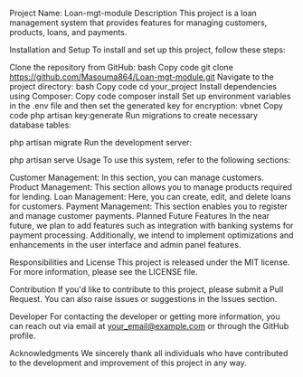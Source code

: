 

Project Name: Loan-mgt-module
Description
This project is a loan management system that provides features for managing customers, products, loans, and payments.

Installation and Setup
To install and set up this project, follow these steps:

Clone the repository from GitHub:
bash
Copy code
git clone https://github.com/Masouma864/Loan-mgt-module.git
Navigate to the project directory:
bash
Copy code
cd your_project
Install dependencies using Composer:
Copy code
composer install
Set up environment variables in the .env file and then set the generated key for encryption:
vbnet
Copy code
php artisan key:generate
Run migrations to create necessary database tables:

php artisan migrate
Run the development server:

php artisan serve
Usage
To use this system, refer to the following sections:

Customer Management: In this section, you can manage customers.
Product Management: This section allows you to manage products required for lending.
Loan Management: Here, you can create, edit, and delete loans for customers.
Payment Management: This section enables you to register and manage customer payments.
Planned Future Features
In the near future, we plan to add features such as integration with banking systems for payment processing. Additionally, we intend to implement optimizations and enhancements in the user interface and admin panel features.

Responsibilities and License
This project is released under the MIT license. For more information, please see the LICENSE file.

Contribution
If you'd like to contribute to this project, please submit a Pull Request. You can also raise issues or suggestions in the Issues section.

Developer
For contacting the developer or getting more information, you can reach out via email at your_email@example.com or through the GitHub profile.

Acknowledgments
We sincerely thank all individuals who have contributed to the development and improvement of this project in any way.
